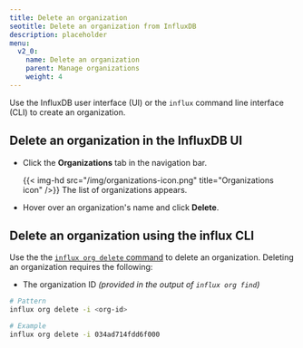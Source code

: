 ```yaml
---
title: Delete an organization
seotitle: Delete an organization from InfluxDB
description: placeholder
menu:
  v2_0:
    name: Delete an organization
    parent: Manage organizations
    weight: 4
---
```


Use the InfluxDB user interface (UI) or the `influx` command line interface (CLI)
to create an organization.

## Delete an organization in the InfluxDB UI

* Click the **Organizations** tab in the navigation bar.

    {{< img-hd src="/img/organizations-icon.png" title="Organizations icon" />}}
The list of organizations appears.
* Hover over an organization's name and click **Delete**.

## Delete an organization using the influx CLI

Use the the [`influx org delete` command](/v2.0/reference/cli/influx/org/delete)
to delete an organization. Deleting an organization requires the following:

- The organization ID _(provided in the output of `influx org find`)_

```sh
# Pattern
influx org delete -i <org-id>

# Example
influx org delete -i 034ad714fdd6f000
```
